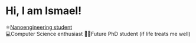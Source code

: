 <h1>Hi, I am Ismael!<br/> </h1>
⚛️<a href = www.linkedin.com/in/ismagonval>Nanoengineering student</a><br/> 
💻Computer Science enthusiast 
👨‍🔬Future PhD student (if life treats me well)
